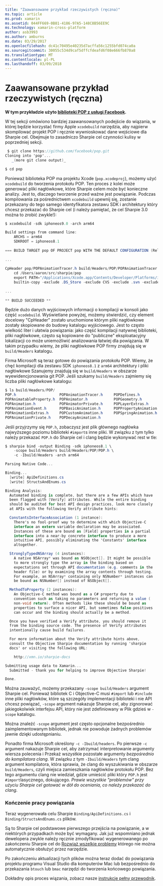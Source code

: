 ```yaml
---
title: "Zaawansowane przykład rzeczywistych (ręczna)"
ms.topic: article
ms.prod: xamarin
ms.assetid: 044FF669-0B81-4186-97A5-148C8B56EE9C
ms.technology: xamarin-cross-platform
author: asb3993
ms.author: amburns
ms.date: 03/29/2017
ms.openlocfilehash: dc41c70495e40235d7acffa56c1255bfd074ca0a
ms.sourcegitcommit: 30055c534d9caf5dffcfdeafd6f08e666fb870a8
ms.translationtype: MT
ms.contentlocale: pl-PL
ms.lasthandoff: 03/09/2018
---
```

# <a name="advanced-manual-real-world-example"></a>Zaawansowane przykład rzeczywistych (ręczna)


**W tym przykładzie użyto [biblioteki POP z usługi Facebook](https://github.com/facebook/pop).**


W tej sekcji omówiono bardziej zaawansowanych podejście do wiązania, w której będzie korzystać firmy Apple `xcodebuild` narzędzia, aby najpierw skompilować projekt POP i ręcznie wywnioskować dane wejściowe dla Sharpie cel. Obejmuje to zasadniczo Sharpie cel czynności kulisy w poprzedniej sekcji.

```csharp
 $ git clone https://github.com/facebook/pop.git
Cloning into 'pop'...
   _(more git clone output)_

$ cd pop
```

Ponieważ biblioteka POP ma projektu Xcode (`pop.xcodeproj`), możemy użyć `xcodebuild` do tworzenia protokołu POP. Ten proces z kolei może generować pliki nagłówkowe, które Sharpie celem może być konieczne analizy. Jest to, dlaczego tworzenie przed ważne jest powiązanie. Podczas kompilowania za pośrednictwem `xcodebuild` upewnij się, zostanie przekazany do tego samego identyfikatora zestawu SDK i architektury który chcesz przekazać do Sharpie cel (i należy pamiętać, że cel Sharpie 3.0 można to zrobić zwykle!):

```csharp
$ xcodebuild -sdk iphoneos9.0 -arch arm64

Build settings from command line:
    ARCHS = arm64
    SDKROOT = iphoneos8.1
 
=== BUILD TARGET pop OF PROJECT pop WITH THE DEFAULT CONFIGURATION (Release) ===
 
...
 
CpHeader pop/POPAnimationTracer.h build/Headers/POP/POPAnimationTracer.h
    cd /Users/aaron/src/sharpie/pop
    export PATH="/Applications/Xcode.app/Contents/Developer/Platforms/iPhoneOS.platform/Developer/usr/bin:/Applications/Xcode.app/Contents/Developer/usr/bin:/Users/aaron/bin::/usr/local/bin:/usr/bin:/bin:/usr/sbin:/sbin:/opt/X11/bin:/usr/local/git/bin:/Users/aaron/.rvm/bin"
    builtin-copy -exclude .DS_Store -exclude CVS -exclude .svn -exclude .git -exclude .hg -strip-debug-symbols -strip-tool /Applications/Xcode.app/Contents/Developer/Toolchains/XcodeDefault.xctoolchain/usr/bin/strip -resolve-src-symlinks /Users/aaron/src/sharpie/pop/pop/POPAnimationTracer.h /Users/aaron/src/sharpie/pop/build/Headers/POP
 
...
 
** BUILD SUCCEEDED **
```

Będzie dużo danych wyjściowych informacji o kompilacji w konsoli jako część `xcodebuild`. Wyświetlane powyżej, możemy stwierdzić, czy element docelowy "CpHeader" zostało uruchomione którym pliki nagłówkowe zostały skopiowane do budowy katalogu wyjściowego. Jest to często wielkość liter i ułatwia powiązania: jako część kompilacji natywnej biblioteki, pliki nagłówkowe, często są kopiowane do "publiczne" eksploatacyjny lokalizacji co może uniemożliwić analizowania łatwiej dla powiązania. W takim przypadku wiemy, że pliki nagłówkowe POP firmy znajdują się w `build/Headers` katalogu.

Firma Microsoft są teraz gotowe do powiązania protokołu POP. Wiemy, że chęć kompilacji dla zestawu SDK `iphoneos8.1` z `arm64` architektury i pliki nagłówkowe Szanujemy znajdują się w `build/Headers` w obszarze wyewidencjonowania git POP. Jeśli szukamy `build/Headers` zajmiemy się liczba pliki nagłówkowe katalogu:

```csharp
$ ls build/Headers/POP/
POP.h                    POPAnimationTracer.h     POPDefines.h
POPAnimatableProperty.h  POPAnimator.h            POPGeometry.h
POPAnimation.h           POPAnimatorPrivate.h     POPLayerExtras.h
POPAnimationEvent.h      POPBasicAnimation.h      POPPropertyAnimation.h
POPAnimationExtras.h     POPCustomAnimation.h     POPSpringAnimation.h
POPAnimationPrivate.h    POPDecayAnimation.h
```

Jeśli przyjrzymy się `POP.h`, zobaczysz jest plik głównego nagłówka najwyższego poziomu biblioteki `#import`s inne pliki. W związku z tym tylko należy przekazać `POP.h` do Sharpie cel i clang będzie wykonywać rest w tle:

```csharp
$ sharpie bind -output Binding -sdk iphoneos8.1 \
    -scope build/Headers build/Headers/POP/POP.h \
    -c -Ibuild/Headers -arch arm64

Parsing Native Code...

Binding...
  [write] ApiDefinitions.cs
  [write] StructsAndEnums.cs

Binding Analysis:
  Automated binding is complete, but there are a few APIs which have
  been flagged with [Verify] attributes. While the entire binding
  should be audited for best API design practices, look more closely
  at APIs with the following Verify attribute hints:

  ConstantsInterfaceAssociation (1 instance):
    There's no fool-proof way to determine with which Objective-C
    interface an extern variable declaration may be associated.
    Instances of these are bound as [Field] properties in a partial
    interface into a near-by concrete interface to produce a more
    intuitive API, possibly eliminating the 'Constants' interface
    altogether.

  StronglyTypedNSArray (4 instances):
    A native NSArray* was bound as NSObject[]. It might be possible
    to more strongly type the array in the binding based on
    expectations set through API documentation (e.g. comments in the
    header file) or by examining the array contents through testing.
    For example, an NSArray* containing only NSNumber* instances can
    be bound as NSNumber[] instead of NSObject[].

  MethodToProperty (2 instances):
    An Objective-C method was bound as a C# property due to
    convention such as taking no parameters and returning a value (
    non-void return). Often methods like these should be bound as
    properties to surface a nicer API, but sometimes false-positives
    can occur and the binding should actually be a method.

  Once you have verified a Verify attribute, you should remove it
  from the binding source code. The presence of Verify attributes
  intentionally cause build failures.

  For more information about the Verify attribute hints above,
  consult the Objective Sharpie documentation by running 'sharpie
  docs' or visiting the following URL:

    http://xmn.io/sharpie-docs

Submitting usage data to Xamarin...
  Submitted - thank you for helping to improve Objective Sharpie!

Done.
```

Można zauważyć, możemy przekazany `-scope build/Headers` argument Sharpie cel. Ponieważ bibliotek C i Objective-C musi `#import` lub `#include` inne pliki nagłówków, które są szczegóły implementacji biblioteki i nie API chcesz powiązać, `-scope` argument nakazuje Sharpie cel, aby zignorować jakiegokolwiek interfejsu API, który nie jest zdefiniowany w Plik gdzieś w `-scope` katalogu.

Można znaleźć `-scope` argument jest często opcjonalne bezpośrednio zaimplementowanym bibliotek, jednak nie powoduje żadnych problemów jawnie dzięki udostępnianiu.

Ponadto firma Microsoft określony `-c -Ibuild/headers`. Po pierwsze `-c` argument nakazuje Sharpie cel, aby zatrzymać interpretowanie argumenty wiersza polecenia i Przekaż wszystkie pozostałe argumenty _bezpośrednio do kompilatora clang_. W związku z tym `-Ibuild/Headers` tym clang argument kompilatora, która sprawia, że clang do wyszukiwania w obszarze `build/Headers`, czyli miejsca zamieszkania nagłówków protokołu POP. Bez tego argumentu clang nie wiedział, gdzie umieścić pliki który `POP.h` jest `#import`lasycznego, dokującego. _Prawie wszystkie "problemów" przy użyciu Sharpie cel gotować w dół do oceniania, co należy przekazać do clang_.

### <a name="completing-the-binding"></a>Kończenie pracy powiązania

Teraz wygenerowała celu Sharpie `Binding/ApiDefinitions.cs` i `Binding/StructsAndEnums.cs` plików.

Są to Sharpie cel podstawowe pierwszego przejścia na powiązanie, a w niektórych przypadkach może być wymagany. Jak już wspomniano jednak dewelopera zwykle należy ręcznie zmodyfikować wygenerowanego po zakończeniu Sharpie cel do [Rozwiąż wszelkie problemy](~/cross-platform/macios/binding/objective-sharpie/platform/apidefinitions-structsandenums.md) którego nie można automatycznie obsłużyć przez narzędzie.

Po zakończeniu aktualizacji tych plików można teraz dodać do powiązania projektu programu Visual Studio dla komputerów Mac lub bezpośrednio do przekazania `btouch` lub `bmac` narzędzi do tworzenia końcowego powiązania.

Dokładny opis proces wiązania, zobacz nasze [instrukcje pełny przewodnik](~/ios/platform/binding-objective-c/walkthrough.md).

